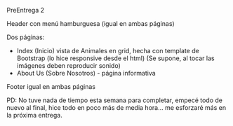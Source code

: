 PreEntrega 2

Header con menú hamburguesa (igual en ambas páginas)

Dos páginas:
- Index (Inicio) vista de Animales en grid, hecha con template de Bootstrap (lo hice responsive desde el html)
  (Se supone, al tocar las imágenes deben reproducir sonido)
- About Us (Sobre Nosotros) - página informativa

Footer igual en ambas páginas

PD: No tuve nada de tiempo esta semana para completar, empecé todo de nuevo al final, hice todo en poco más de media hora... me esforzaré más en la próxima entrega.
